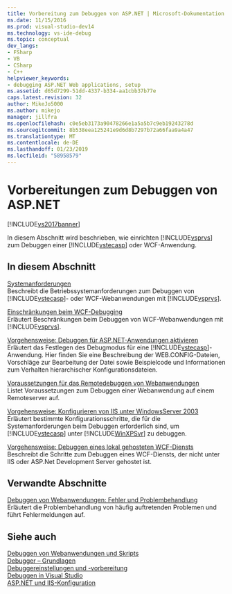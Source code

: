```yaml
---
title: Vorbereitung zum Debuggen von ASP.NET | Microsoft-Dokumentation
ms.date: 11/15/2016
ms.prod: visual-studio-dev14
ms.technology: vs-ide-debug
ms.topic: conceptual
dev_langs:
- FSharp
- VB
- CSharp
- C++
helpviewer_keywords:
- debugging ASP.NET Web applications, setup
ms.assetid: d65d7299-51dd-4337-b334-aa1cbb37b77e
caps.latest.revision: 32
author: MikeJo5000
ms.author: mikejo
manager: jillfra
ms.openlocfilehash: c0e5eb3173a90478266e1a5a5b7c9eb19243278d
ms.sourcegitcommit: 8b538eea125241e9d6d8b7297b72a66faa9a4a47
ms.translationtype: MT
ms.contentlocale: de-DE
ms.lasthandoff: 01/23/2019
ms.locfileid: "58958579"
---
```

# <a name="preparing-to-debug-aspnet"></a>Vorbereitungen zum Debuggen von ASP.NET
[!INCLUDE[vs2017banner](../includes/vs2017banner.md)]

In diesem Abschnitt wird beschrieben, wie einrichten [!INCLUDE[vsprvs](../includes/vsprvs-md.md)] zum Debuggen einer [!INCLUDE[vstecasp](../includes/vstecasp-md.md)] oder WCF-Anwendung.  
  
## <a name="in-this-section"></a>In diesem Abschnitt  
 [Systemanforderungen](../debugger/aspnet-debugging-system-requirements.md)  
 Beschreibt die Betriebssystemanforderungen zum Debuggen von [!INCLUDE[vstecasp](../includes/vstecasp-md.md)]- oder WCF-Webanwendungen mit [!INCLUDE[vsprvs](../includes/vsprvs-md.md)].  
  
 [Einschränkungen beim WCF-Debugging](../debugger/limitations-on-wcf-debugging.md)  
 Erläutert Beschränkungen beim Debuggen von WCF-Webanwendungen mit [!INCLUDE[vsprvs](../includes/vsprvs-md.md)].  
  
 [Vorgehensweise: Debuggen für ASP.NET-Anwendungen aktivieren](../debugger/how-to-enable-debugging-for-aspnet-applications.md)  
 Erläutert das Festlegen des Debugmodus für eine [!INCLUDE[vstecasp](../includes/vstecasp-md.md)]-Anwendung. Hier finden Sie eine Beschreibung der WEB.CONFIG-Dateien, Vorschläge zur Bearbeitung der Datei sowie Beispielcode und Informationen zum Verhalten hierarchischer Konfigurationsdateien.  
  
 [Voraussetzungen für das Remotedebuggen von Webanwendungen](../debugger/prerequistes-for-remote-debugging-web-applications.md)  
 Listet Voraussetzungen zum Debuggen einer Webanwendung auf einem Remoteserver auf.  
  
 [Vorgehensweise: Konfigurieren von IIS unter WindowsServer 2003](http://msdn.microsoft.com/23d557c5-ffcb-4fb2-be7c-5901d5f72ea1)  
 Erläutert bestimmte Konfigurationsschritte, die für die Systemanforderungen beim Debuggen erforderlich sind, um [!INCLUDE[vstecasp](../includes/vstecasp-md.md)] unter [!INCLUDE[WinXPSvr](../includes/winxpsvr-md.md)] zu debuggen.  
  
 [Vorgehensweise: Debuggen eines lokal gehosteten WCF-Diensts](../debugger/how-to-debug-a-self-hosted-wcf-service.md)  
 Beschreibt die Schritte zum Debuggen eines WCF-Diensts, der nicht unter IIS oder ASP.Net Development Server gehostet ist.  
  
## <a name="related-sections"></a>Verwandte Abschnitte  
 [Debuggen von Webanwendungen: Fehler und Problembehandlung](../debugger/debugging-web-applications-errors-and-troubleshooting.md)  
 Erläutert die Problembehandlung von häufig auftretenden Problemen und führt Fehlermeldungen auf.  
  
## <a name="see-also"></a>Siehe auch  
 [Debuggen von Webanwendungen und Skripts](../debugger/debugging-web-applications-and-script.md)   
 [Debugger – Grundlagen](../debugger/debugger-basics.md)   
 [Debuggereinstellungen und -vorbereitung](../debugger/debugger-settings-and-preparation.md)   
 [Debuggen in Visual Studio](../debugger/debugging-in-visual-studio.md)   
 [ASP.NET und IIS-Konfiguration](http://msdn.microsoft.com/library/47ebf3b5-98de-4d31-a335-57e2ccd974b8)
